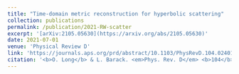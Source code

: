 ```yaml
---
title: "Time-domain metric reconstruction for hyperbolic scattering"
collection: publications
permalink: /publication/2021-RW-scatter
excerpt: '[arXiv:2105.05630](https://arxiv.org/abs/2105.05630)'
date: 2021-07-01
venue: 'Physical Review D'
link: 'https://journals.aps.org/prd/abstract/10.1103/PhysRevD.104.024014'
citation: '<b>O. Long</b> & L. Barack. <em>Phys. Rev. D</em> <b>104</b>, 024014 (2021).'
---
```

